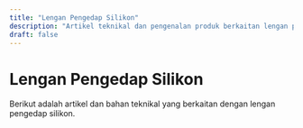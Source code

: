 ```yaml
---
title: "Lengan Pengedap Silikon"
description: "Artikel teknikal dan pengenalan produk berkaitan lengan pengedap silikon"
draft: false
---
```


# Lengan Pengedap Silikon

Berikut adalah artikel dan bahan teknikal yang berkaitan dengan lengan pengedap silikon.